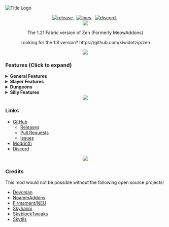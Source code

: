 ![Title Logo](https://i.imgur.com/89LZy2p.png)
<div align="center">
    <a href="https://github.com/kiwidotzip/zen/releases/latest" target="_blank">
        <img src="https://img.shields.io/github/v/release/kiwidotzip/zen?include_prereleases&label=Latest&logo=Github&logoColor=FFFFFF&labelColor=262626&color=0074D4&style=for-the-badge" alt="release">
    </a>&nbsp;
    <a href="https://github.com/kiwidotzip/zen/graphs/code-frequency" target="_blank">
        <img src="https://img.shields.io/github/license/kiwidotzip/zen?label=License&logo=Github&logoColor=FFFFFF&labelColor=262626&color=0074D4&style=for-the-badge" alt="lines">
    </a>&nbsp;
    <a href="https://discord.gg/KPmHQUC97G" target="_blank">
        <img src="https://img.shields.io/discord/1353646371407659018?label=Discord&logo=Discord&logoColor=FFFFFF&labelColor=262626&color=0074D4&style=for-the-badge" alt="discord">
    </a>&nbsp;
</div>
<div align="center"><img src='https://i.imgur.com/0KOjr5l.png'/></div>


<p align="center">The 1.21 Fabric version of Zen (Formerly MeowAddons)</p>
<p align="center">Looking for the 1.8 version? https://github.com/kiwidotzip/zen</p>

<div align="center"><img src='https://i.imgur.com/0KOjr5l.png'/></div>

### Features (Click to expand)

<details>
  <summary><strong>General Features</strong></summary>

- Armor HUD
- Arrow poison tracker
- Bestiary mob highlighter
- Block overlay
- Calculator
- Chat cleaner
- Custom entity damage tint
- Custom model size
- Custom model spin
- Custom model tilt
- Custom item models (animations, size)
- Damage Tracker
- Damage Splash modifier
- Entity Highlight
- Effective Area Overlay
- Fire freeze overlay
- Guild message formatter
- Key shortcuts
- Item price data in lore
- Party message formatter
- Ragnarock alert
- Remove selfie camera
- Same server alert
- Vanilla HP Hud
- World age message
- Hide fire overlay
- Hide falling blocks
- Hide status effects
- Hide thunder
- Hide enderman tp
- Hide non-starred mob nametags
- Hide death animation
- Hide damage in dungeons
- Party Display
- Reaper Timer
- Remove chat history limit
- No hurt cam bob
- Trade History
- Trash Highlighter
- Zealot Spawn Locations

</details>

<details>
  <summary><strong>Slayer Features</strong></summary>

- Slayer timer
- Slayer highlight
- Slayer stats
- Slayer display (overlays a lot of info)
- Enderman laser timer
- Miniboss spawn alert
- Vengeance proc timer
- Vengeance damage tracker
- Carry counter [a LOT of stuff]

</details>

<details>
  <summary><strong>Dungeons</strong></summary>

- Architect draft stuff
- Blood timer
- Crypt reminder
- Custom party finder messages
- Fire freeze timer
- Livid highlight, Line to correct Livid, Hide incorrect Livid
- Livid ice spray timer
- Key alert
- Key highlight
- Room secret display
- Starred mobs highlight
- Scarf spawn timer and scarf minion spawn timers
- Server lag timer
- Terminal tracker
- Mask Timers

</details>

<details>
  <summary><strong>Silly Features</strong></summary>

- Automeow
- Meow counter
- Meow chat sounds
- Meow death sounds
- Cat speak
- Random silly meows

</details>

<div align="center"><img src='https://i.imgur.com/0KOjr5l.png'/></div>

### Links

- [GitHub](https://github.com/kiwidotzip/zen)
  - [Releases](https://github.com/kiwidotzip/zen/releases)
  - [Pull Requests](https://github.com/kiwidotzip/zen/pulls)
  - [Issues](https://github.com/kiwidotzip/zen/issues)
- [Modrinth](https://modrinth.com/mod/zenmod)
- [Discord](https://discordapp.com/invite/KPmHQUC97G)

<div align="center"><img src='https://i.imgur.com/0KOjr5l.png'/></div>

### Credits
This mod would not be possible without the following open source projects!

- [Devonian](https://github.com/Synnerz/Devonian)
- [NoammAddons](https://github.com/Noamm9/NoammAddons)
- [Firmament/NEU](https://github.com/nea89o/Firmament)
- [Skyhanni](https://github.com/hannibal002/SkyHanni)
- [SkyblockTweaks](https://github.com/MrFast-js/Skyblock-Tweaks/)
- [Skytils](https://github.com/Skytils/SkytilsMod)
